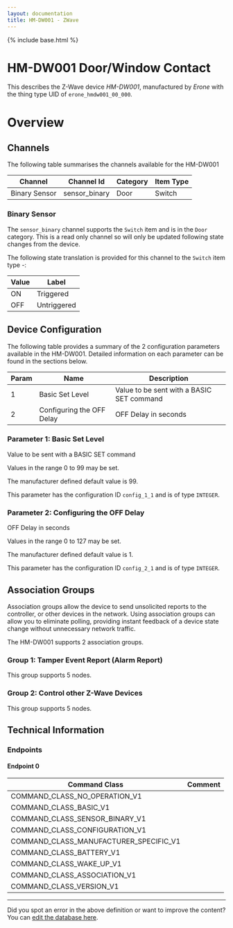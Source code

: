 ```yaml
---
layout: documentation
title: HM-DW001 - ZWave
---
```


{% include base.html %}

# HM-DW001 Door/Window Contact
This describes the Z-Wave device *HM-DW001*, manufactured by *Erone* with the thing type UID of ```erone_hmdw001_00_000```.

# Overview

## Channels
The following table summarises the channels available for the HM-DW001

| Channel | Channel Id | Category | Item Type |
|---------|------------|----------|-----------|
| Binary Sensor | sensor_binary | Door | Switch | 

### Binary Sensor
The ```sensor_binary``` channel supports the ```Switch``` item and is in the ```Door``` category. This is a read only channel so will only be updated following state changes from the device.

The following state translation is provided for this channel to the ```Switch``` item type -:

| Value | Label     |
|-------|-----------|
| ON | Triggered |
| OFF | Untriggered |



## Device Configuration
The following table provides a summary of the 2 configuration parameters available in the HM-DW001.
Detailed information on each parameter can be found in the sections below.

| Param | Name  | Description |
|-------|-------|-------------|
| 1 | Basic Set Level | Value to be sent with a BASIC SET command |
| 2 | Configuring the OFF Delay | OFF Delay in seconds |

### Parameter 1: Basic Set Level
Value to be sent with a BASIC SET command

Values in the range 0 to 99 may be set.

The manufacturer defined default value is 99.

This parameter has the configuration ID ```config_1_1``` and is of type ```INTEGER```.


### Parameter 2: Configuring the OFF Delay
OFF Delay in seconds

Values in the range 0 to 127 may be set.

The manufacturer defined default value is 1.

This parameter has the configuration ID ```config_2_1``` and is of type ```INTEGER```.


## Association Groups
Association groups allow the device to send unsolicited reports to the controller, or other devices in the network. Using association groups can allow you to eliminate polling, providing instant feedback of a device state change without unnecessary network traffic.

The HM-DW001 supports 2 association groups.

### Group 1: Tamper Event Report (Alarm Report)

This group supports 5 nodes.

### Group 2: Control other Z-Wave Devices

This group supports 5 nodes.

## Technical Information

### Endpoints

#### Endpoint 0

| Command Class | Comment |
|---------------|---------|
| COMMAND_CLASS_NO_OPERATION_V1| |
| COMMAND_CLASS_BASIC_V1| |
| COMMAND_CLASS_SENSOR_BINARY_V1| |
| COMMAND_CLASS_CONFIGURATION_V1| |
| COMMAND_CLASS_MANUFACTURER_SPECIFIC_V1| |
| COMMAND_CLASS_BATTERY_V1| |
| COMMAND_CLASS_WAKE_UP_V1| |
| COMMAND_CLASS_ASSOCIATION_V1| |
| COMMAND_CLASS_VERSION_V1| |

---

Did you spot an error in the above definition or want to improve the content?
You can [edit the database here](http://www.cd-jackson.com/index.php/zwave/zwave-device-database/zwave-device-list/devicesummary/694).
